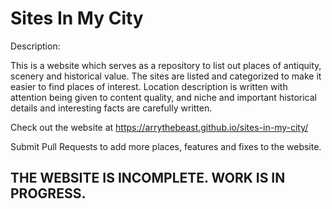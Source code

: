 # Sites In My City

Description:

This is a website which serves as a repository to list out places of antiquity, scenery and historical value. The sites are listed and categorized to make it easier to find places of interest. Location description is written with attention being given to content quality, and niche and important historical details and interesting facts are carefully written. 

Check out the website at https://arrythebeast.github.io/sites-in-my-city/

Submit Pull Requests to add more places, features and fixes to the website.

## THE WEBSITE IS INCOMPLETE. WORK IS IN PROGRESS. 


